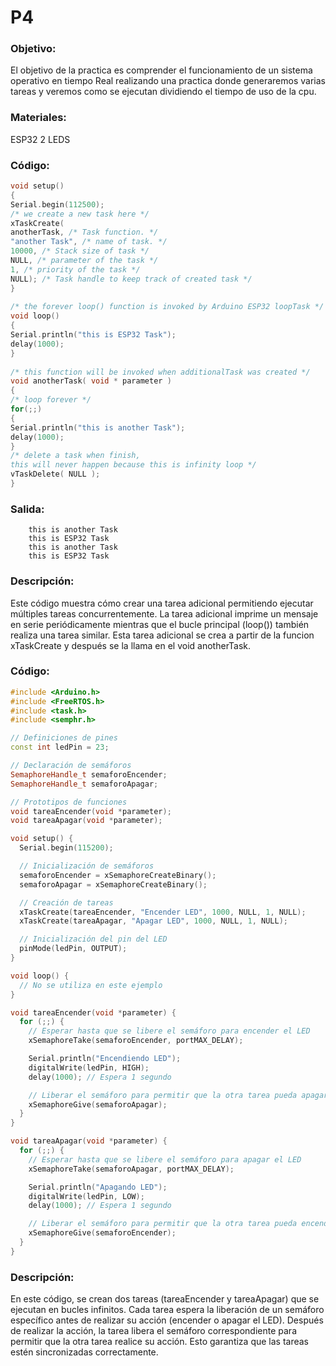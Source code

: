 # P4

### Objetivo:
El objetivo de la practica es comprender el funcionamiento de un sistema operativo en tiempo Real realizando una practica donde generaremos varias tareas y veremos como se ejecutan dividiendo el tiempo de uso de la cpu.


### Materiales:
ESP32
2 LEDS

### Código:
```cpp
void setup()
{
Serial.begin(112500);
/* we create a new task here */
xTaskCreate(
anotherTask, /* Task function. */
"another Task", /* name of task. */
10000, /* Stack size of task */
NULL, /* parameter of the task */
1, /* priority of the task */
NULL); /* Task handle to keep track of created task */
}
 
/* the forever loop() function is invoked by Arduino ESP32 loopTask */
void loop()
{
Serial.println("this is ESP32 Task");
delay(1000);
}
 
/* this function will be invoked when additionalTask was created */
void anotherTask( void * parameter )
{
/* loop forever */
for(;;)
{
Serial.println("this is another Task");
delay(1000);
}
/* delete a task when finish,
this will never happen because this is infinity loop */
vTaskDelete( NULL );
}
```


### Salida:
```
    this is another Task
    this is ESP32 Task
    this is another Task
    this is ESP32 Task
```

### Descripción:

Este código muestra cómo crear una tarea adicional permitiendo ejecutar múltiples tareas concurrentemente. La tarea adicional imprime un mensaje en serie periódicamente mientras que el bucle principal (loop()) también realiza una tarea similar. Esta tarea adicional se crea a partir de la funcion xTaskCreate y después se la llama en el void anotherTask.


### Código:
```cpp
#include <Arduino.h>
#include <FreeRTOS.h>
#include <task.h>
#include <semphr.h>

// Definiciones de pines
const int ledPin = 23; 

// Declaración de semáforos
SemaphoreHandle_t semaforoEncender;
SemaphoreHandle_t semaforoApagar;

// Prototipos de funciones
void tareaEncender(void *parameter);
void tareaApagar(void *parameter);

void setup() {
  Serial.begin(115200);

  // Inicialización de semáforos
  semaforoEncender = xSemaphoreCreateBinary();
  semaforoApagar = xSemaphoreCreateBinary();

  // Creación de tareas
  xTaskCreate(tareaEncender, "Encender LED", 1000, NULL, 1, NULL);
  xTaskCreate(tareaApagar, "Apagar LED", 1000, NULL, 1, NULL);

  // Inicialización del pin del LED
  pinMode(ledPin, OUTPUT);
}

void loop() {
  // No se utiliza en este ejemplo
}

void tareaEncender(void *parameter) {
  for (;;) {
    // Esperar hasta que se libere el semáforo para encender el LED
    xSemaphoreTake(semaforoEncender, portMAX_DELAY);

    Serial.println("Encendiendo LED");
    digitalWrite(ledPin, HIGH);
    delay(1000); // Espera 1 segundo

    // Liberar el semáforo para permitir que la otra tarea pueda apagar el LED
    xSemaphoreGive(semaforoApagar);
  }
}

void tareaApagar(void *parameter) {
  for (;;) {
    // Esperar hasta que se libere el semáforo para apagar el LED
    xSemaphoreTake(semaforoApagar, portMAX_DELAY);

    Serial.println("Apagando LED");
    digitalWrite(ledPin, LOW);
    delay(1000); // Espera 1 segundo

    // Liberar el semáforo para permitir que la otra tarea pueda encender el LED
    xSemaphoreGive(semaforoEncender);
  }
}
```

### Descripción:
En este código, se crean dos tareas (tareaEncender y tareaApagar) que se ejecutan en bucles infinitos. Cada tarea espera la liberación de un semáforo específico antes de realizar su acción (encender o apagar el LED). Después de realizar la acción, la tarea libera el semáforo correspondiente para permitir que la otra tarea realice su acción. Esto garantiza que las tareas estén sincronizadas correctamente.




